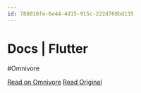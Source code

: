 ```yaml
---
id: 788018fe-6e44-4d15-915c-222d760bd135
---
```


# Docs | Flutter
#Omnivore

[Read on Omnivore](https://omnivore.app/me/https-docs-flutter-dev-18ef3b62d2a)
[Read Original](https://docs.flutter.dev)


